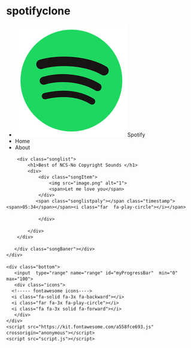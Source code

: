 # spotifyclone
<!DOCTYPE html>
<html lang="en">
<head>
    <meta charset="UTF-8">
    <meta name="viewport" content="width=device-width, initial-scale=1.0">
    <title>Spotify - Your favourite music is here</title>
    
</head>
<link rel="stylesheet"  href="style.css">
<body>
    <nav>
        <ul>
        <li class="brand">  <img src="logo.png" alt="Spotify ">Spotify</li>
            <li>Home</li>
            <li>About</li>
        </ul>
    </nav>
    <div class="container">
       
        <div class="songlist">
            <h1>Best of NCS-No Copyright Sounds </h1>
            <div>
                <div class="songItem">
                    <img src="image.png" alt="1">
                    <span>Let me love you</span>
                </div>
               <span class="songlistpaly"></span class="timestamp"><span>05:34</span></span><i class="far  fa-play-circle"></i></span>

                </div>

            </div>
        </div>
       
       </div class="songBaner"></div>
    </div>

    <div class="bottom">
       <input  type="range" name="range" id="myProgressBar"  min="0" max="100">
       <div class="icons">
      <!----- fontawesome icons---->
      <i class="fa-solid fa-3x fa-backward"></i>
      <i class="far fa-3x fa-play-circle"></i>
      <i class="fa fa-3x solid fa-forward"></i>
       </div>
    </div>
    <script src="https://kit.fontawesome.com/a558fce693.js" crossorigin="anonymous"></script>
    <script src="script.js"></script>
</body>
</html>




